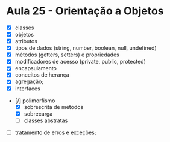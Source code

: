 # Aula 25 - Orientação a Objetos

- [x] classes
- [x] objetos
- [x] atributos
- [x] tipos de dados (string, number, boolean, null, undefined)
- [x] métodos (getters, setters) e propriedades
- [x] modificadores de acesso (private, public, protected)
- [x] encapsulamento
- [x] conceitos de herança
- [x] agregação;
- [x] interfaces
- [/] polimorfismo
  - [x] sobrescrita de métodos
  - [x] sobrecarga
  - [ ] classes abstratas
- [ ] tratamento de erros e exceções;

